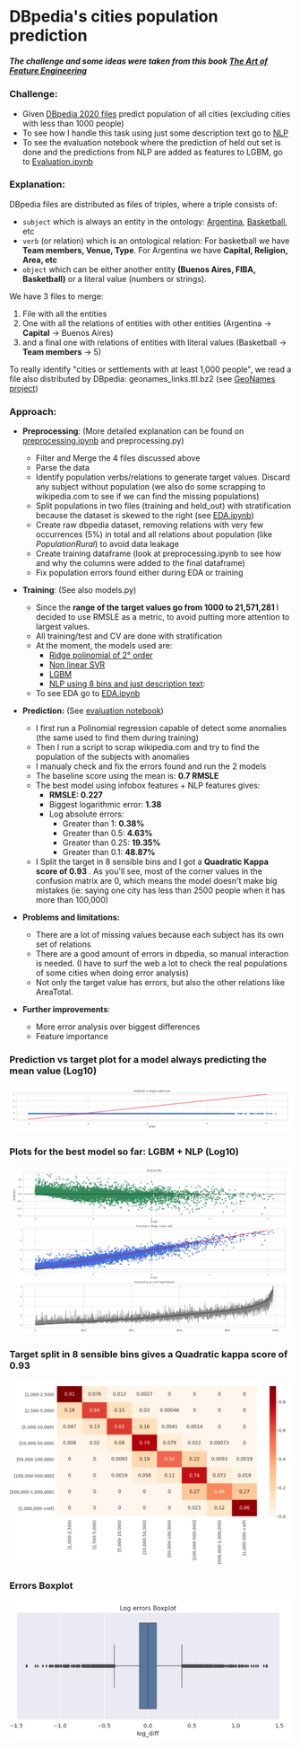 <h1>DBpedia's cities population prediction</h1>
<h5>The challenge and some ideas were taken from this book <a href="https://www.amazon.com/Art-Feature-Engineering-Essentials-Learning/dp/1108709389">The Art of Feature Engineering</a></h5>

<h3>Challenge:</h3>

  * Given <a href="https://wiki.dbpedia.org/" >DBpedia 2020 files</a> predict population of all cities (excluding cities with less than 1000 people)
  * To see how I handle this task using just some description text go to [NLP](nlp/README.MD)
  * To see the evaluation notebook where the prediction of held out set is done and the predictions from NLP are added as features to LGBM, go to [Evaluation.ipynb](evaluation.ipynb)

<h3>Explanation:</h3>
   
DBpedia files are distributed as files of triples, where a triple consists of:
 * `subject` which is always an entity in the ontology: <a href="https://en.wikipedia.org/wiki/Argentina">Argentina</a>, <a href="https://en.wikipedia.org/wiki/Basketball">Basketball</a>, etc
 * `verb` (or relation) which is an ontological relation: For basketball we have <b>Team members, Venue, Type</b>. For Argentina we have <b> Capital, Religion, Area, etc </b>
 * `object` which can be either another entity <b>(Buenos Aires, FIBA, Basketball)</b> or a literal value (numbers or strings). 
  
We have 3 files to merge:
  1) File with all the entities 
  2) One with all the relations of entities with other entities (Argentina -> **Capital** -> Buenos Aires)
  3) and a final one with relations of entities with literal values (Basketball -> **Team members** -> 5)
      
To really identify "cities or settlements with at least 1,000 people", we read a file also distributed by DBpedia: geonames_links.ttl.bz2 (see <a href="https://public.opendatasoft.com/explore/dataset/geonames-all-cities-with-a-population-1000/table/?disjunctive.country"> GeoNames project</a>)

<h3>Approach:</h3>

* **Preprocessing**: (More detailed explanation can be found on [preprocessing.ipynb](preprocessing.ipynb) and preprocessing.py) 
    * Filter and Merge the 4 files discussed above
    * Parse the data
    * Identify population verbs/relations to generate target values. Discard any subject without population (we also do some scrapping to wikipedia.com to see if we can find the missing populations)
    * Split populations in two files (training and held_out) with stratification because the dataset is skewed to the right (see [EDA.ipynb](EDA.ipynb))
    * Create raw dbpedia dataset, removing relations with very few occurrences (5%) in total and all relations about population (like _PopulationRural_) to avoid data leakage
    * Create training dataframe (look at preprocessing.ipynb to see how and why the columns were added to the final dataframe)
    * Fix population errors found either during EDA or training
    
* **Training**: (See also models.py)
  - Since the <b>range of the target values go from 1000 to 21,571,281 </b> I decided to use RMSLE as a metric, to avoid putting more attention to largest values. 
  - All training/test and CV are done with stratification
  - At the moment, the models used are:
    - [Ridge polinomial of 2° order](linear_model.ipynb)
    - [Non linear SVR](svr_model.ipynb)
    - [LGBM](lxgb_model.ipynb)
    - [NLP using 8 bins and just description text](nlp/NLP_evaluation.ipynb):
  - To see EDA go to [EDA.ipynb](EDA.ipynb)
  
* **Prediction:** (See [evaluation notebook](evaluation.ipynb))
  - I first run a Polinomial regression capable of detect some anomalies (the same used to find them during training)
  - Then I run a script to scrap wikipedia.com and try to find the population of the subjects with anomalies
  - I manualy check and fix the errors found and run the 2 models
  - The baseline score using the mean is: <b>0.7 RMSLE</b>
  - The best model using infobox features + NLP features gives:
    - **RMSLE: 0.227**
    - Biggest logarithmic error: <b>1.38</b> 
    - Log absolute errors: 
      - Greater than 1: <b>0.38%</b>
      - Greater than 0.5: <b>4.63%</b>
      - Greater than 0.25: <b>19.35%</b>
      - Greater than 0.1: <b>48.87%</b>
  - I Split the target in 8 sensible bins and I got a <b>Quadratic Kappa score of 0.93 </b>. As you'll see, most of the corner values in the confusion matrix are 0, which means the model doesn't make big mistakes (ie: saying one city has less than 2500 people when it has more than 100,000)
    
* **Problems and limitations:**
  - There are a lot of missing values because each subject has its own set of relations
  - There are a good amount of errors in dbpedia, so manual interaction is needed. (I have to surf the web a lot to check the real populations of some cities when doing error analysis)
  - Not only the target value has errors, but also the other relations like AreaTotal.

* **Further improvements**:
  - More error analysis over biggest differences
  - Feature importance
   

### Prediction vs target plot for a model always predicting the mean value (Log10)
![Dummy pred](img/Dummy_mean_predictions.png)

### Plots for the best model so far: LGBM + NLP (Log10) 
![lxgb_predictions](img/lxgb_predictions.png)

### Target split in 8 sensible bins gives a Quadratic kappa score of 0.93
![Quadratic_Kappa_and_Conf_matrix](img/Quadratic_Kappa_and_Conf_matrix.png)

### Errors Boxplot
![log_errors_boxplot](img/log_errors_boxplot.png)
